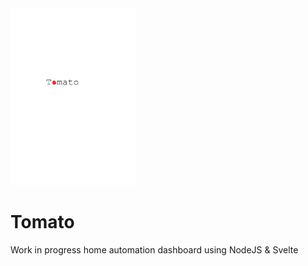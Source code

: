 <img width="200" src="./logo.svg"/>

# Tomato

Work in progress home automation dashboard using NodeJS & Svelte